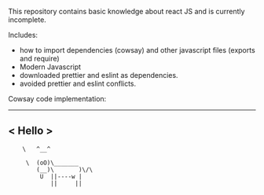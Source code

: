 This repository contains basic knowledge about react JS and is currently incomplete.

Includes:
- how to import dependencies (cowsay) and other javascript files (exports and require)
- Modern Javascript
- downloaded prettier and eslint as dependencies.
- avoided prettier and eslint conflicts.

Cowsay code implementation:

 -------
< Hello >
 -------
        \   ^__^

         \  (oO)\_______
            (__)\       )\/\
             U  ||----w |
                ||     ||
